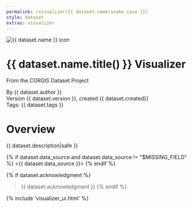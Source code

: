 ```yaml
---
permalink: /visualizer/{{ dataset.name|snake_case }}/
style: dataset
extras: visualizer
---
```


<img class="img-thumbnail float-right"
     src="/images/datasets/{{ dataset.splash }}"
     alt="{{ dataset.name }} icon"
     role="presentation">

# {{ dataset.name.title() }} Visualizer

<p class='lead'>From the CORGIS Dataset Project</p>

<span class='text-muted'>By {{ dataset.author }}</span><br>
<span class='text-muted'>Version {{ dataset.version }}, created {{ dataset.created}}</span><br>
<span class='text-muted'>Tags: {{ dataset.tags }}</span>

# Overview

{{ dataset.description|safe }}

{% if dataset.data_source and dataset.data_source != "$MISSING_FIELD" %}
<{{ dataset.data_source }}>
{% endif %}

{% if dataset.acknowledgment %}
> {{ dataset.acknowledgment }}
{% endif %}

<script>
DATASET_NAME = "{{ dataset.name|snake_case }}";
DATASET_ROW = "{{ dataset.row }}";
</script>

{%  include 'visualizer_ui.html' %}

<script>
$(document).ready(function () {
    makeVisualizer();
});
</script>

<script src='../../datasets/visualizer/{{ dataset.name|snake_case }}/{{ dataset.name|snake_case }}.js'></script>
<script src='../../datasets/visualizer/{{ dataset.name|snake_case }}/{{ dataset.name|snake_case }}_bar.js'></script>